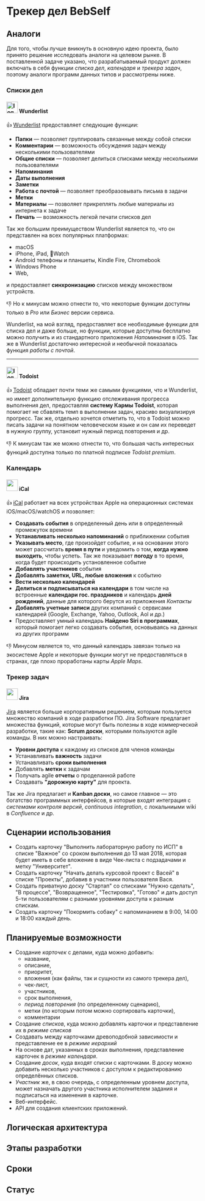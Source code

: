 # Трекер дел **BebSelf**
## Аналоги
Для того, чтобы лучше вникнуть в основную идею проекта, было принято решение исследовать аналоги на целевом рынке. В поставленной задаче указано, что разрабатываемый продукт должен включать в себя функции *списка дел*, *календаря* и *трекера задач*, поэтому аналоги программ данных типов и рассмотрены ниже.
### Списки дел
#### <img src="https://www.wunderlist.com/site/images/favicon.ico" alt="logo" style="width: 30px;"/> Wunderlist
:+1: [Wunderlist](https://www.wunderlist.com) предоставляет следующие функции:
* **Папки** — позволяет группировать связанные между собой списки
* **Комментарии** — возможность обсуждения задач между несколькими пользователями
* **Общие списки** — позволяет делиться списками между несколькими пользователями
* **Напоминания**
* **Даты выполнения**
* **Заметки**
* **Работа с почтой** — позволяет преобразовывать письма в задачи
* **Метки**
* **Материалы** — позволяет прикреплять любые материалы из интернета к задаче
* **Печать** — возможность легкой печати списков дел

Так же большим преимуществом Wunderlist является то, что он представлен на всех популярных платформах:
* macOS
* iPhone, iPad, Watch
* Android телефоны и планшеты, Kindle Fire, Chromebook
* Windows Phone
* Web,

и предоставляет **синхронизацию** списков между множеством устройств.

:-1: Но к минусам можно отнести то, что некоторые функции доступны только в *Pro* или *Бизнес* версии сервиса.

Wunderlist, на мой взгляд, предоставляет все необходимые функции для списка дел и даже больше, но функции, которые доступны бесплатно можно получить и из стандартного приложения *Напоминания* в iOS. Так же в Wunderlist достаточно интересной и необычной показалась функция *работы с почтой*.
*****
#### <img src="https://d3ptyyxy2at9ui.cloudfront.net/d2043167d727a78186d9f8e734590f5a.png" alt="logo" style="width: 30px"/> Todoist
:+1: [Todoist](https://todoist.com) обладает почти теми же самыми функциями, что и Wunderlist, но имеет дополнительную функцию отслеживания прогресса выполнения дел, предоставляя **систему Кармы Todoist**, которая помогает не сбавлять темп в выполнении задач, красиво визуализируя прогресс. Так же, отдельно хочется отметить то, что в Todoist можно писать задачи на понятном человеческом языке и он сам их переведет в нужную группу, установит нужный период повторения и др.

:-1: К минусам так же можно отнести то, что большая часть интересных функций доступна только по платной подписке *Todoist premium*.

### Календарь
#### <img src="https://dl2.macupdate.com/images/icons256/9120.png?d=1454440581" style="width: 30px"/> iCal
:+1: [iCal](https://www.apple.com/support/ical/index.html) работает на всех устройствах Apple на операционных системах iOS/macOS/watchOS и позволяет:
* **Создавать события** в определенный день или в определенный промежуток времени
* **Устанавливать несколько напоминаний** о приближении события
* **Указывать место**, где произойдет событие, и на основании этого может рассчитать **время в пути** и уведомить о том, **когда нужно выходить**, чтобы успеть. Так же показывает **погоду** в то время, когда будет происходить установленное событие
* **Добавлять участников** события
* **Добавлять заметки, URL, любые вложения** к событию
* **Вести несколько календарей**
* **Делиться и подписываться на календари** в том числе на встроенные **календари гос. праздников** и календарь **дней рождений**, данные для которого берутся из приложения *Контакты*
* **Добавлять учетные записи** других компаний с сервисами календарей (Google, Exchange, Yahoo, Outlook, Aol и др.)
* Предоставляет умный календарь **Найдено Siri в программах**, который помогает легко создавать события, основываясь на данных из других программ

:-1: Минусом является то, что данный календарь завязан только на экосистеме Apple и некоторые функции могут не предоставляться в странах, где плохо проработаны карты *Apple Maps*.

### Трекер задач
#### <img src="https://luna1.co/5ad265.png" style="height: 30px"/> Jira

[Jira](https://www.atlassian.com/software/jira) является больше корпоративным решением, которым пользуется множество компаний в ходе разработки ПО. Jira Software предлагает множества функций, которые могут быть полезны в ходе коммерческой разработки, такие как: **Scrum доски**, которыми пользуются agile команды. В них можно настраивать:
* __Уровни доступа__ к каждому из списков для членов команды
* Устанавливать __важность__ задачи
* Устанавливать __сроки выполнения__
* Добавлять __метки__ к задачам
* Получать agile __отчеты__ о проделанной работе
* Создавать __"дорожную карту"__ для проекта.

Так же Jira предлагает и __Kanban доски__, но самое главное — это богатство программных интерфейсов, в которые входят интеграция с _системами контроля версий_, _сontinuous integration_, с локальниыми wiki в _Confluence_ и др.
## Сценарии использования

* Создать карточку "Выполнить лабораторную работу по ИСП" в списке "Важное" со сроком выполнения до 13 мая 2018, которая будет иметь в себе вложение в виде Чек-листа с подзадачами и метку "Университет".
* Создать карточку "Начать делать курсовой проект с Васей" в списке "Проекты", добавив в участники пользователя Вася.
* Создать приватную доску "Стартап" со списками "Нужно сделать", "В процессе", "Возвращенное", "Тестировка", "Готово" и дать доступ 5-ти пользователям с разными уровнями доступа к разным спискам.
* Создать карточку "Покормить собаку" с напоминанием в 9:00, 14:00 и 18:00 каждый день.

## Планируемые возможности

* Создание _карточек_ с делами, куда можно добавить:
  * название,
  * описание,
  * приоритет,
  * вложения (как файлы, так и сущности из самого трекера дел),
  * чек-лист,
  * участников,
  * срок выполнения,
  * _период повторения_ (по определенному сценарию),
  * метки (по которым потом можно сортировать карточки),
  * комментарии
* Создание _списков_, куда можно добавлять карточки и представление их в _режиме списков_
* Создавать между карточками древоподобной зависимости и представление ее в _режиме иерархий_
* На основе дат, указанных в сроках выполнения, представление карточек в _режиме календаря_.
* Создание _досок_, куда входят списки с карточками. В доску можно добавить несколько участников с доступом к редактированию определённых списков.
* _Участник_ же, в свою очередь, с определенным уровнем доступа, может назначать другого участника исполнителем задания и подписаться на изменения в карточке.
* Веб-интерфейс.
* API для создания клиентских приложений.
## Логическая архитектура
## Этапы разработки
## Сроки
## Статус

